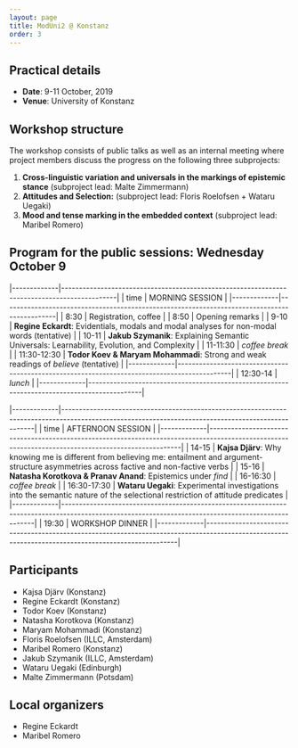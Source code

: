 ```yaml
---
layout: page
title: ModUni2 @ Konstanz
order: 3
--- 
```


## Practical details

* **Date**: 9-11 October, 2019
* **Venue**: University of Konstanz

## Workshop structure

The workshop consists of public talks as well as an internal meeting 
where project members discuss the progress on the following three subprojects:
  1. **Cross-linguistic variation and universals in the markings of epistemic stance** (subproject lead: Malte Zimmermann)
  2. **Attitudes and Selection:** (subproject lead: Floris Roelofsen + Wataru Uegaki)
  3. **Mood and tense marking in the embedded context** (subproject lead: Maribel Romero)

## Program for the public sessions: Wednesday October 9

|-------------|---------------------------------------------------------------------------------------------|
|     time    |                                       MORNING SESSION                                       |
|-------------|---------------------------------------------------------------------------------------------|
| 8:30        | Registration, coffee                                                                        |
| 8:50        | Opening remarks                                                                             |
| 9-10        | **Regine Eckardt**: Evidentials, modals and modal analyses for non-modal words (tentative)  |
| 10-11       | **Jakub Szymanik**: Explaining Semantic Universals: Learnability, Evolution, and Complexity |
| 11-11:30    | *coffee break*                                                                                |
| 11:30-12:30 | **Todor Koev & Maryam Mohammadi**: Strong and weak readings of *believe* (tentative)        |
|-------------|---------------------------------------------------------------------------------------------|
| 12:30-14    | *lunch*                                                                                       |
|-------------|---------------------------------------------------------------------------------------------|

|-------------|----------------------------------------------------------------------------------------------------------------------------------------------------|
|     time    |                                                                 AFTERNOON SESSION                                                                  |
|-------------|----------------------------------------------------------------------------------------------------------------------------------------------------|
| 14-15       | **Kajsa Djärv**: Why knowing me is different from believing me: entailment and argument-structure asymmetries across factive and non-factive verbs |
| 15-16       | **Natasha Korotkova & Pranav Anand**:   Epistemics under *find*                                                                                    |
| 16-16:30    | *coffee break*                                                                                                                                     |
| 16:30-17:30 | **Wataru Uegaki**:   Experimental investigations into the semantic nature of the selectional restriction of attitude predicates                    |
|-------------|----------------------------------------------------------------------------------------------------------------------------------------------------|
| 19:30       | WORKSHOP DINNER                                                                                                                                    |
|-------------|----------------------------------------------------------------------------------------------------------------------------------------------------|

## Participants

- Kajsa Djärv (Konstanz)
- Regine Eckardt (Konstanz)
- Todor Koev (Konstanz)
- Natasha Korotkova (Konstanz)
- Maryam Mohammadi (Konstanz)
- Floris Roelofsen (ILLC, Amsterdam)
- Maribel Romero (Konstanz)
- Jakub Szymanik (ILLC, Amsterdam)
- Wataru Uegaki (Edinburgh)
- Malte Zimmermann (Potsdam)

## Local organizers

- Regine Eckardt
- Maribel Romero
